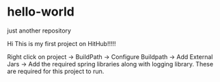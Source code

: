 # hello-world
just another repository

Hi This is my first project on HitHub!!!!!

Right click on project -> BuildPath -> Configure Buildpath -> Add External Jars -> Add the required spring libraries along with logging library. These are required for this project to run.
